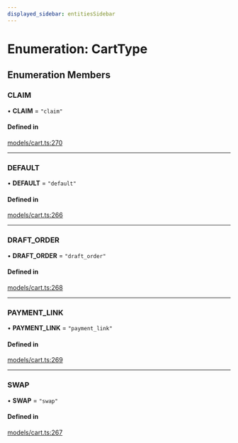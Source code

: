 ```yaml
---
displayed_sidebar: entitiesSidebar
---
```


# Enumeration: CartType

## Enumeration Members

### CLAIM

• **CLAIM** = ``"claim"``

#### Defined in

[models/cart.ts:270](https://github.com/medusajs/medusa/blob/418ff2a33/packages/medusa/src/models/cart.ts#L270)

___

### DEFAULT

• **DEFAULT** = ``"default"``

#### Defined in

[models/cart.ts:266](https://github.com/medusajs/medusa/blob/418ff2a33/packages/medusa/src/models/cart.ts#L266)

___

### DRAFT\_ORDER

• **DRAFT\_ORDER** = ``"draft_order"``

#### Defined in

[models/cart.ts:268](https://github.com/medusajs/medusa/blob/418ff2a33/packages/medusa/src/models/cart.ts#L268)

___

### PAYMENT\_LINK

• **PAYMENT\_LINK** = ``"payment_link"``

#### Defined in

[models/cart.ts:269](https://github.com/medusajs/medusa/blob/418ff2a33/packages/medusa/src/models/cart.ts#L269)

___

### SWAP

• **SWAP** = ``"swap"``

#### Defined in

[models/cart.ts:267](https://github.com/medusajs/medusa/blob/418ff2a33/packages/medusa/src/models/cart.ts#L267)
